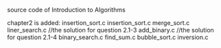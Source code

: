 source code of Introduction to Algorithms

chapter2 is added:
insertion_sort.c
insertion_sort.c
merge_sort.c
liner_search.c  //the solution for question 2.1-3
add_binary.c  //the solution for question 2.1-4
binary_search.c
find_sum.c
bubble_sort.c
inversion.c
